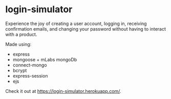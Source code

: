 # login-simulator
Experience the joy of creating a user account, logging in, receiving confirmation emails, and changing your password without having to interact with a product.

Made using:
- express
- mongoose + mLabs mongoDb
- connect-mongo
- bcrypt
- express-session
- ejs

Check it out at <a href='https://login-simulator.herokuapp.com/'>https://login-simulator.herokuapp.com/</a>.